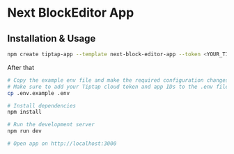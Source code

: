 # Next BlockEditor App

## Installation & Usage

```bash
npm create tiptap-app --template next-block-editor-app --token <YOUR_TIPTAP_TOKEN>
```

After that

```bash
# Copy the example env file and make the required configuration changes in the .env file
# Make sure to add your Tiptap cloud token and app IDs to the .env file
cp .env.example .env

# Install dependencies
npm install

# Run the development server
npm run dev

# Open app on http://localhost:3000
```

